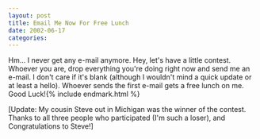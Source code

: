 ```yaml
---
layout: post
title: Email Me Now For Free Lunch
date: 2002-06-17
categories: 
---
```


Hm... I never get any e-mail anymore. Hey, let's have a little contest. Whoever you are, drop everything you're doing right now and send me an e-mail. I don't care if it's blank (although I wouldn't mind a quick update or at least a hello). Whoever sends the first e-mail gets a free lunch on me. Good Luck!{% include endmark.html %}

[Update: My cousin Steve out in Michigan was the winner of the contest. Thanks to all three people who participated (I'm such a loser), and Congratulations to Steve!]